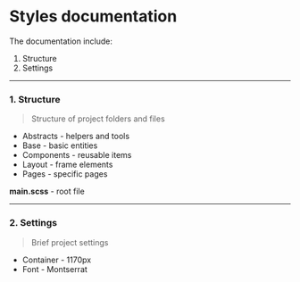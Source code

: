 # Styles documentation

The documentation include:

1. Structure
2. Settings

---

### 1. Structure

> Structure of project folders and files

+ Abstracts - helpers and tools
+ Base - basic entities
+ Components - reusable items
+ Layout - frame elements
+ Pages - specific pages

**main.scss** - root file

---

### 2. Settings

> Brief project settings

+ Container - 1170px
+ Font - Montserrat
